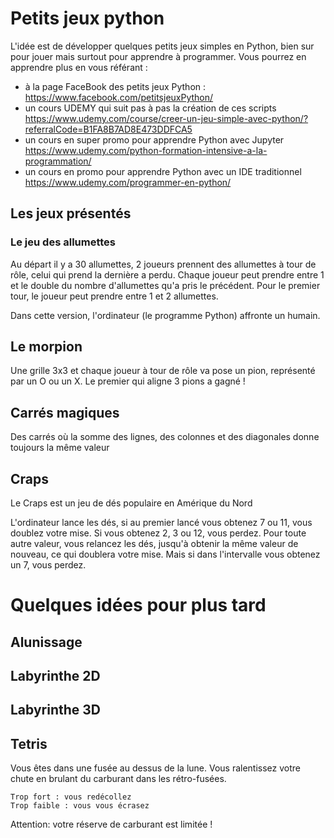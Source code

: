 # Petits jeux python

L'idée est de développer quelques petits jeux simples en Python, bien sur pour jouer mais surtout pour apprendre à programmer.
Vous pourrez en apprendre plus en vous référant : 
 * à la page FaceBook des petits jeux Python : https://www.facebook.com/petitsjeuxPython/
 * un cours UDEMY qui suit pas à pas la création de ces scripts https://www.udemy.com/course/creer-un-jeu-simple-avec-python/?referralCode=B1FA8B7AD8E473DDFCA5
 * un cours en super promo pour apprendre Python avec Jupyter https://www.udemy.com/python-formation-intensive-a-la-programmation/
 * un cours en promo pour apprendre Python avec un IDE traditionnel https://www.udemy.com/programmer-en-python/

## Les jeux présentés

### Le jeu des allumettes
Au départ il y a 30 allumettes, 2 joueurs prennent des  allumettes à tour de rôle, celui qui prend la dernière a perdu.
Chaque joueur peut prendre entre 1 et le double du nombre d'allumettes qu'a pris le précédent.
Pour le premier tour, le joueur peut prendre entre 1 et 2 allumettes.

Dans cette version, l'ordinateur (le programme Python) affronte un humain.

## Le morpion
Une grille 3x3 et chaque joueur à tour de rôle va pose un pion,
représenté par un O ou un X.
Le premier qui aligne 3 pions a gagné !

## Carrés magiques
Des carrés où la somme des lignes, des colonnes et des diagonales donne toujours la même valeur

## Craps
Le Craps est un jeu de dés populaire en Amérique du Nord

L'ordinateur lance les dés, si au premier lancé vous obtenez 7 ou 11, vous doublez votre mise. Si vous obtenez 2, 3 ou 12, vous perdez.
Pour toute autre valeur, vous relancez les dés, jusqu'à obtenir la même valeur de nouveau, ce qui doublera votre mise.
Mais si dans l'intervalle vous obtenez un 7, vous perdez.

# Quelques idées pour plus tard

## Alunissage

## Labyrinthe 2D

## Labyrinthe 3D

## Tetris
Vous êtes dans une fusée au dessus de la lune.
Vous ralentissez votre chute en brulant du carburant dans les rétro-fusées.

	Trop fort : vous redécollez
	Trop faible : vous vous écrasez

Attention: votre réserve de carburant est limitée !
